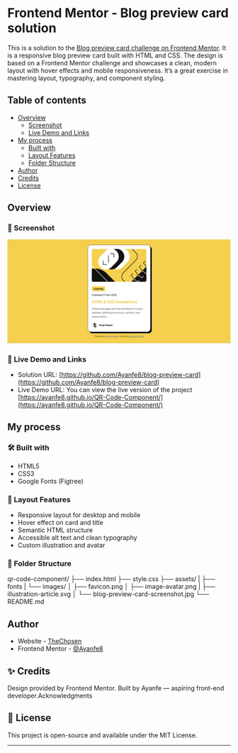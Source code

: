 # Frontend Mentor - Blog preview card solution

This is a solution to the [Blog preview card challenge on Frontend Mentor](https://www.frontendmentor.io/challenges/blog-preview-card-ckPaj01IcS). It is a responsive blog preview card built with HTML and CSS. The design is based on a Frontend Mentor challenge and showcases a clean, modern layout with hover effects and mobile responsiveness. It’s a great exercise in mastering layout, typography, and component styling.

## Table of contents

- [Overview](#overview)
  - [Screenshot](#screenshot)
  - [Live Demo and Links](#live-demo-and-links)
- [My process](#my-process)
  - [Built with](#built-with)
  - [Layout Features](#layout-features)
  - [Folder Structure](#-folder-structure)
- [Author](#author)
- [Credits](#credits)
- [License](#license)

## Overview

### 📸 Screenshot

![Blog Prewiew Card Solution Screenshot](assets/images/screenshot.png)

### 🚀 Live Demo and Links

- Solution URL: [https://github.com/Ayanfe8/blog-preview-card](https://github.com/Ayanfe8/blog-preview-card)
- Live Demo URL: You can view the live version of the project [https://ayanfe8.github.io/QR-Code-Component/](https://ayanfe8.github.io/QR-Code-Component/)

## My process

### 🛠️ Built with

- HTML5
- CSS3
- Google Fonts (Figtree)

### 📐 Layout Features

- Responsive layout for desktop and mobile
- Hover effect on card and title
- Semantic HTML structure
- Accessible alt text and clean typography
- Custom illustration and avatar

### 📁 Folder Structure

qr-code-component/
├── index.html
├── style.css
├── assets/
| ├── fonts
| └── images/
│   ├── favicon.png
│   ├── image-avatar.png
|   ├── illustration-article.svg
│   └── blog-preview-card-screenshot.jpg
└── README.md

## Author

- Website - [TheChosen](https://github.com/Ayanfe8)
- Frontend Mentor - [@Ayanfe8](https://www.frontendmentor.io/profile/Ayanfe8)

## ✨ Credits

Design provided by Frontend Mentor.
Built by Ayanfe — aspiring front-end developer.Acknowledgments

## 📄 License

This project is open-source and available under the MIT License.

---
